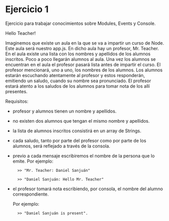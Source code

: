 Ejercicio 1
==============

Ejercicio para trabajar conocimientos sobre Modules, Events y Console.

Hello Teacher!

Imaginemos que existe un aula en la que se va a impartir un curso de Node. Este aula será nuestro app.js. 
En dicho aula hay un profesor, Mr. Teacher. En el aula existe una lista con los nombres y apellidos de los alumnos inscritos. Poco a poco llegarán alumnos al aula. Una vez los alumnos se encuentran en el aula el profesor pasará lista antes de impartir el curso. El profesor mencionará, uno a uno, los nombres de los alumnos. Los alumnos estarán escuchando atentamente al profesor y estos responderán, emitiendo un saludo, cuando su nombre sea pronunciado. El profesor estará atento a los saludos de los alumnos para tomar nota de los allí presentes.

Requisitos:
* profesor y alumnos tienen un nombre y apellidos.
* no existen dos alumnos que tengan el mismo nombre y apellidos.
* la lista de alumnos inscritos consistirá en un array de Strings.
* cada saludo, tanto por parte del profesor como por parte de los alumnos, será reflejado a través de la consola.
* previo a cada mensaje escribiremos el nombre de la persona que lo emite. 
	Por ejemplo:
	
		>> "Mr. Teacher: Daniel Sanjuán"
		
		>> "Daniel Sanjuán: Hello Mr. Teacher"
* el profesor tomará nota escribiendo, por consola, el nombre del alumno correspondiente. 

	Por ejemplo: 
		
		>> "Daniel Sanjuán is present".